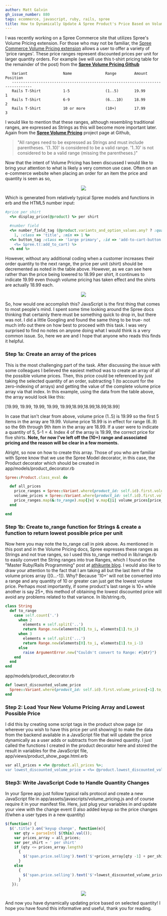 ```yaml
---
author: Matt Galvin
gh_issue_number: 880
tags: ecommerce, javascript, ruby, rails, spree
title: How to Dynamically Update A Spree Product's Price Based on Volume Pricing
---
```


I was recently working on a Spree Commerce site that utilizes Spree's Volume Pricing extension. For those who may not be familiar, the [Spree Commerce Volume Pricing extension](https://github.com/spree/spree_volume_pricing) allows a user to offer a variety of 'price ranges'. These price ranges represent discounted prices per unit for larger quantity orders. For example (we will use this t-shirt pricing table for the remainder of the post) from the  **[Spree Volume Pricing Github](https://github.com/spree/spree_volume_pricing)**

```nohighlight
   Variant                Name               Range        Amount         Position
   -------------------------------------------------------------------------------
   Rails T-Shirt          1-5                (1..5)       19.99          1
   Rails T-Shirt          6-9                (6...10)     18.99          2
   Rails T-Shirt          10 or more         (10+)        17.99          3
```

I would like to mention that these ranges, although resembling traditional ranges,  are expressed as Strings as this will become more important later. Again from the **[Spree Volume Pricing](https://github.com/spree/spree_volume_pricing)** project page at Github,

>   "All ranges need to be expressed as Strings and must include parentheses. '(1..10)' is considered to be a valid range. '1..10' is not considered to be a valid range (missing the parentheses.)"

Now that the intent of Volume Pricing has been discussed I would like to bring your attention to what is likely a very common use case.  Often on an e-commerce website when placing an order for an item the price and quantity is seen as so,

<div class="separator" style="clear: both; text-align: center;"><a href="/blog/2013/11/08/how-to-dynamically-update-spree/image-0-big.png" imageanchor="1" style="margin-left: 1em; margin-right: 1em;"><img border="0" src="/blog/2013/11/08/how-to-dynamically-update-spree/image-0.png"/></a></div>

Which is generated from relatively typical Spree models and functions in erb and the HTML5 number input:

```ruby
#price per shirt
  <%= display_price(@product) %> per shirt

  #number field
  <%= number_field_tag (@product.variants_and_option_values.any? ? :quantity : "variants[#{@product.master.id}]"),
    1, :class => 'title', :min => 1 %>
  <%= button_tag :class => 'large primary', :id => 'add-to-cart-button', :type => :submit do %>
    <%= Spree.t(:add_to_cart) %>
  <% end %>
```

However, without any additional coding when a customer increases their order quantity to the next range, the price per unit (shirt) should be decremented as noted in the table above.  However, as we can see here rather than the price being lowered to 18.99 per shirt, it continues to indicate 19.99 even though volume pricing has taken effect and the shirts are actually 18.99 each.

<div class="separator" style="clear: both; text-align: center;"><a href="/blog/2013/11/08/how-to-dynamically-update-spree/image-1-big.png" imageanchor="1" style="margin-left: 1em; margin-right: 1em;"><img border="0" src="/blog/2013/11/08/how-to-dynamically-update-spree/image-1.png"/></a></div>

So, how would one accomplish this?  JavaScript is the first thing that comes to most people's mind.  I spent some time looking around the Spree docs thinking that certainly there must be something quick to drop in, but there was not.  I did a little Googling and found the same thing to be true- not much info out there on how best to proceed with this task.  I was very surprised to find no notes on anyone doing what I would think is a very common issue.  So, here we are and I hope that anyone who reads this finds it helpful.

### **Step 1a: Create an array of the prices**

This is the most challenging part of the task.  After discussing the issue with some colleagues I believed the easiest method was to create an array of all the possible volume prices.  Then, this price could be referenced by just taking the selected quantity of an order, subtracting 1 (to account for the zero-indexing of arrays) and getting the value of the complete volume price array via that index.  In this example, using the data from the table above, the array would look like this:

[19.99, 19.99, 19.99, 19.99, 19.99,18.99,18.99,18.99,18.99]

In case that isn't clear from above, volume price (1..5) is 19.99 so the first 5 items in the array are 19.99. Volume price 18.99 is in effect for range (6..9) so the 6th through 9th item in the array are 18.99. If a user were to indicate a quantity of 5, 5-1 = 4.  Index 4 of the array is 19.99, the correct price for five shirts. **Note, for now I've left off the (10+) range and associated pricing and the reason will be clear in a few moments.**

Alright, so now on how to create this array. Those of you who are familiar with Spree know that we use the Spree Model decorator, in this case, the Product decorator which should be created in app/models/product_decorator.rb

```ruby
Spree::Product.class_eval do

  def all_prices
    price_ranges = Spree::Variant.where(product_id: self.id).first.volume_prices[0...-1].map(&:range)
    volume_prices = Spree::Variant.where(product_id: self.id).first.volume_prices[0...-1].map(&:amount).map(&:to_f)
    price_ranges.map(&:to_range).map{|v| v.map{|i| volume_prices[price_ranges.map(&:to_range).index(v)]}}.flatten
  end

end
```

### **Step 1b: Create to_range function for Strings & create a function to return lowest possible price per unit**

Now here you may note the to_range call in pink above.  As mentioned in this post and in the Volume Pricing docs, Spree expresses these ranges as Strings and not true ranges, so I used this to_range method in lib/range.rb to easily convert the String ranges into true Ranges, which I found on the "Master Ruby/Rails Programming" post at [athikunte blog](http://athikunte.blogspot.com/2008/02/convert-string-to-range.html). I would also like to draw your attention to the fact that I am taking all but the last item of the volume prices array ([0...-1]).  Why?  Because '10+' will not be converted into a range and any quantity of 10 or greater can just get the lowest volume price. Perhaps most importantly, if some product's last range is 10+ while another is say 25+, this method of obtaining the lowest discounted price will avoid any problems related to that variance.  In lib/string.rb,

```ruby
class String
  def to_range
    case self.count('.')
      when 2
        elements = self.split('..')
        return Range.new(elements[0].to_i, elements[1].to_i)
      when 3
        elements = self.split('...')
        return Range.new(elements[0].to_i, elements[1].to_i-1)
      else
        raise ArgumentError.new("Couldn't convert to Range: #{str}")
    end
  end
end
```

app/models/product_decorator.rb

```ruby
def lowest_discounted_volume_price
  Spree::Variant.where(product_id: self.id).first.volume_prices[-1].to_f
end
```

### **Step 2:  Load Your New Volume Pricing Array and Lowest Possible Price**

I did this by creating some script tags in the product show page (or wherever you wish to have this price per unit showing) to make the data from the backend available in a JavaScript file that will update the price dynamically as a user adds or subtracts from the desired quantity. I just called the functions I created in the product decorator here and stored the result in variables for the JavaScript file, app/views/product_show_page.html.erb

```ruby
var all_prices = <%= @product.all_prices %>;
var lowest_discounted_volume_price = <%= @product.lowest_discounted_volume_price %>;
```

### **Step3: Write JavaScript Code to Handle Quantity Changes**

In your Spree app just follow typical rails protocol and create a new JavaScript file in app/assets/javascripts/volume_pricing.js and of course require it in your manifest file.  Here, just plug your variables in and update your view with the change event (I also added keyup so the price changes if/when a user types in a new quantity)

```javascript
$(function() {
  $('.title').on('keyup change', function(e){
    var qty = parseInt( $(this).val());
    var prices_array = all_prices;
    var per_shirt = ' per shirt'
    if (qty <= prices_array.length)
      {
        $('span.price.selling').text('$'+prices_array[qty -1] + per_shirt);
      }
    else
      {
        $('span.price.selling').text('$'+lowest_discounted_volume_price + per_shirt);
      }
   });
```

<div class="separator" style="clear: both; text-align: center;"><a href="/blog/2013/11/08/how-to-dynamically-update-spree/image-2-big.png" imageanchor="1" style="margin-left: 1em; margin-right: 1em;"><img border="0" src="/blog/2013/11/08/how-to-dynamically-update-spree/image-2.png"/></a></div>

And now you have dynamically updating price based on selected quantity!  I hope you have found this informative and useful, thank you for reading.
